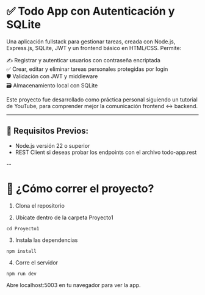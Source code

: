 # ✅ Todo App con Autenticación y SQLite

Una aplicación fullstack para gestionar tareas, creada con Node.js, Express.js, SQLite, JWT y un frontend básico en HTML/CSS. Permite:

✍️ Registrar y autenticar usuarios con contraseña encriptada<br>
✅ Crear, editar y eliminar tareas personales protegidas por login<br>
🛡️ Validación con JWT y middleware<br>
🗃️ Almacenamiento local con SQLite<br>

Este proyecto fue desarrollado como práctica personal siguiendo un tutorial de YouTube, para comprender mejor la comunicación frontend ↔ backend.

---

## 🧰 Requisitos Previos:
- Node.js versión 22 o superior
-  REST Client si deseas probar los endpoints con el archivo todo-app.rest

--

# 🚀 ¿Cómo correr el proyecto?

1. Clona el repositorio

2. Ubícate dentro de la carpeta Proyecto1
```
cd Proyecto1
```

3. Instala las dependencias
```
npm install
``` 

4. Corre el servidor
````
npm run dev
````

Abre localhost:5003 en tu navegador para ver la app.